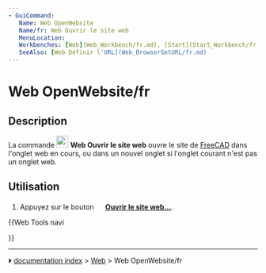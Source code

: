 ```yaml
---
- GuiCommand:
   Name: Web OpenWebsite
   Name/fr: Web Ouvrir le site web
   MenuLocation: 
   Workbenches: [Web](Web_Workbench/fr.md), [Start](Start_Workbench/fr.md)
   SeeAlso: [Web Définir l'URL](Web_BrowserSetURL/fr.md)
---
```


# Web OpenWebsite/fr

## Description

La commande <img alt="" src=images/Web_OpenWebsite.svg  style="width:24px;"> **Web Ouvrir le site web** ouvre le site de [FreeCAD](https://freecadweb.org) dans l\'onglet web en cours, ou dans un nouvel onglet si l\'onglet courant n\'est pas un onglet web.

## Utilisation

1.  Appuyez sur le bouton **<img src="images/Web_OpenWebsite.svg" width=16px> [Ouvrir le site web...](Web_OpenWebsite/fr.md)**.





{{Web Tools navi

}}



---
⏵ [documentation index](../README.md) > [Web](Web_Workbench.md) > Web OpenWebsite/fr
